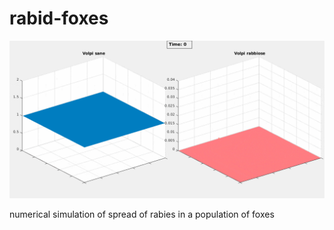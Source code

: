 # rabid-foxes
![rendering of the diffusion of rabid in foxes](\presentation_image.gif)

numerical simulation of spread of rabies in a population of foxes
